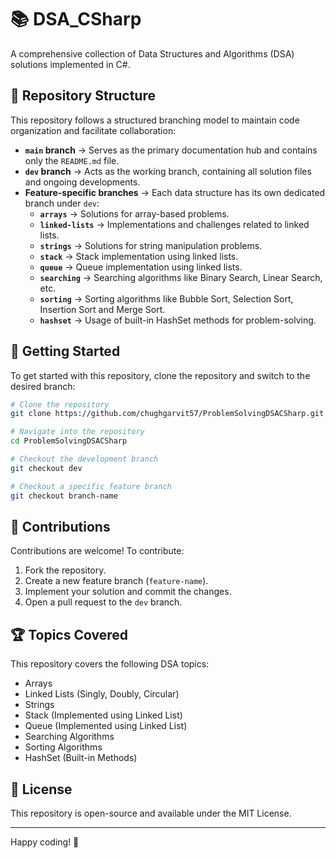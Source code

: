 # 📚 DSA_CSharp  
A comprehensive collection of Data Structures and Algorithms (DSA) solutions implemented in C#.  

## 📂 Repository Structure  
This repository follows a structured branching model to maintain code organization and facilitate collaboration:  

- **`main` branch** → Serves as the primary documentation hub and contains only the `README.md` file.  
- **`dev` branch** → Acts as the working branch, containing all solution files and ongoing developments.  
- **Feature-specific branches** → Each data structure has its own dedicated branch under `dev`:  
  - **`arrays`** → Solutions for array-based problems.  
  - **`linked-lists`** → Implementations and challenges related to linked lists.  
  - **`strings`** → Solutions for string manipulation problems.  
  - **`stack`** → Stack implementation using linked lists.  
  - **`queue`** → Queue implementation using linked lists.  
  - **`searching`** → Searching algorithms like Binary Search, Linear Search, etc.  
  - **`sorting`** → Sorting algorithms like Bubble Sort, Selection Sort, Insertion Sort and Merge Sort.  
  - **`hashset`** → Usage of built-in HashSet methods for problem-solving.  

## 🔧 Getting Started  
To get started with this repository, clone the repository and switch to the desired branch:  

```sh
# Clone the repository
git clone https://github.com/chughgarvit57/ProblemSolvingDSACSharp.git

# Navigate into the repository
cd ProblemSolvingDSACSharp

# Checkout the development branch
git checkout dev

# Checkout a specific feature branch
git checkout branch-name
```

## 🚀 Contributions  
Contributions are welcome! To contribute:  
1. Fork the repository.  
2. Create a new feature branch (`feature-name`).  
3. Implement your solution and commit the changes.  
4. Open a pull request to the `dev` branch.  

## 🏆 Topics Covered  
This repository covers the following DSA topics:  
- Arrays  
- Linked Lists (Singly, Doubly, Circular)  
- Strings  
- Stack (Implemented using Linked List)  
- Queue (Implemented using Linked List)  
- Searching Algorithms  
- Sorting Algorithms  
- HashSet (Built-in Methods)  

## 🐝 License  
This repository is open-source and available under the MIT License.  

---  
Happy coding! 🚀
